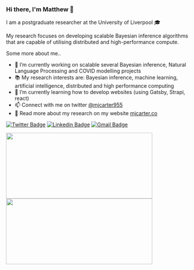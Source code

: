 ### Hi there, I'm Matthew 👋

I am a postgraduate researcher at the University of Liverpool :mortar_board:

My research focuses on developing scalable Bayesian inference algorithms that are capable of utilising distributed and high-performance compute.

Some more about me..

- 🔭 I’m currently working on scalable several Bayesian inference, Natural Language Processing and COVID modelling projects
- 📚 My research interests are: Bayesian inference, machine learning, artificial intelligence, distributed and high performance computing
- 🌱 I’m currently learning how to develop websites (using Gatsby, Strapi, react)
- 📫 Connect with me on twitter [@mjcarter955](https://twitter.com/mjcarter955)
- 📄 Read more about my research on my website [mjcarter.co](https://mjcarter.co)

[![Twitter Badge](https://img.shields.io/badge/-@mjcarter955-1ca0f1?style=flat-square&labelColor=1ca0f1&logo=twitter&logoColor=white&link=https://twitter.com/mjcarter955)](https://twitter.com/mjcarter955) [![Linkedin Badge](https://img.shields.io/badge/-mjcarter95-blue?style=flat-square&logo=Linkedin&logoColor=white&link=https://www.linkedin.com/in/mjcarter95/)](https://www.linkedin.com/in/mjcarter95/)
[![Gmail Badge](https://img.shields.io/badge/-m.j.carter2@liverpool.ac.uk-c14438?style=flat-square&logo=Gmail&logoColor=white&link=mailto:m.j.carter2@liverpool.ac.uk)](mailto:m.j.carter2@liverpool.ac.uk)

<div>
<img height="180em" width="400em" src="https://github-readme-stats.vercel.app/api/top-langs/?username=mjcarter95&show_icons=true&hide_border=false&theme=react&layout=compact&langs_count=4" />
<img height="180em" width="400em" src="https://github-readme-stats.vercel.app/api?username=mjcarter95&show_icons=true&hide_border=false&theme=react" />
</div>
